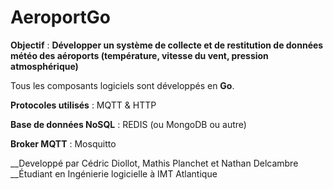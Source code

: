 # AeroportGo

**Objectif** : __Développer un système de collecte et de restitution de données météo des aéroports (température, vitesse du vent, pression atmosphérique)__

Tous les composants logiciels sont développés en **Go**.

**Protocoles utilisés** : MQTT & HTTP

**Base de données NoSQL** : REDIS (ou MongoDB ou autre)

**Broker MQTT** : Mosquitto

__Developpé par Cédric Diollot, Mathis Planchet et Nathan Delcambre
__Étudiant en Ingénierie logicielle à IMT Atlantique
